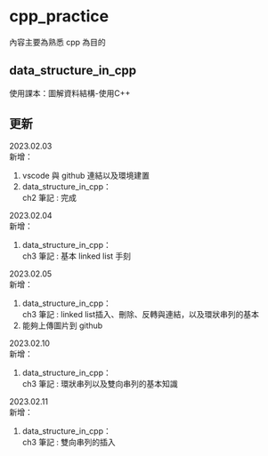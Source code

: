 # cpp_practice

內容主要為熟悉 cpp 為目的

## data_structure_in_cpp
使用課本：圖解資料結構-使用C++

## 更新
2023.02.03 </br>
新增：</br>
1. vscode 與 github 連結以及環境建置
2. data_structure_in_cpp： </br>
   ch2 筆記 : 完成

2023.02.04 </br>
新增：</br>
1. data_structure_in_cpp： </br>
   ch3 筆記 : 基本 linked list 手刻

2023.02.05 </br>
新增：</br>
1. data_structure_in_cpp： </br>
   ch3 筆記 : linked list插入、刪除、反轉與連結，以及環狀串列的基本
2. 能夠上傳圖片到 github

2023.02.10 </br>
新增：</br>
1. data_structure_in_cpp： </br>
   ch3 筆記 : 環狀串列以及雙向串列的基本知識

2023.02.11 </br>
新增：</br>
1. data_structure_in_cpp： </br>
   ch3 筆記 : 雙向串列的插入